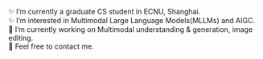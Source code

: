 ✨ I’m currently a graduate CS student in ECNU, Shanghai.  
✨ I’m interested in Multimodal Large Language Models(MLLMs) and AIGC.  
🌱 I’m currently working on Multimodal understanding & generation, image editing.  
💬 Feel free to contact me.

<!--
**BhJia/BhJia** is a ✨ _special_ ✨ repository because its `README.md` (this file) appears on your GitHub profile.

Here are some ideas to get you started:

- 🔭 I’m currently working on ...
- 🌱 I’m currently learning ...
- 👯 I’m looking to collaborate on ...
- 🤔 I’m looking for help with ...
- 💬 Ask me about ...
- 📫 How to reach me: ...
- 😄 Pronouns: ...
- ⚡ Fun fact: ...
-->
